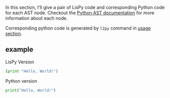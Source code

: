In this section, I'll give a pair of LisPy code and corresponding Python code for each AST node.
Checkout the [Python AST documentation](https://docs.python.org/3.11/library/ast.html#module-ast) for more information about each node.

Corresponding python code is generated by `l2py` command in [usage section](../usage/cli.md).

## example
LisPy Version
```python
(print "Hello, World!")
```
Python version
```python
print("Hello, World!")
```